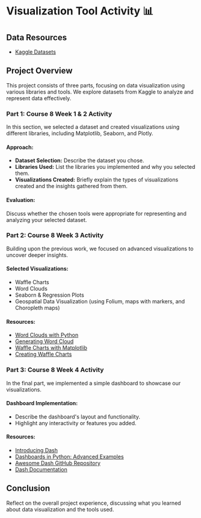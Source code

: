 # Visualization Tool Activity 📊

## Data Resources
- [Kaggle Datasets](https://www.kaggle.com/datasets)

## Project Overview
This project consists of three parts, focusing on data visualization using various libraries and tools. We explore datasets from Kaggle to analyze and represent data effectively.

### Part 1: Course 8 Week 1 & 2 Activity
In this section, we selected a dataset and created visualizations using different libraries, including Matplotlib, Seaborn, and Plotly. 

#### Approach:
- **Dataset Selection:** Describe the dataset you chose.
- **Libraries Used:** List the libraries you implemented and why you selected them.
- **Visualizations Created:** Briefly explain the types of visualizations created and the insights gathered from them.

#### Evaluation:
Discuss whether the chosen tools were appropriate for representing and analyzing your selected dataset.

### Part 2: Course 8 Week 3 Activity
Building upon the previous work, we focused on advanced visualizations to uncover deeper insights.

#### Selected Visualizations:
- Waffle Charts
- Word Clouds
- Seaborn & Regression Plots
- Geospatial Data Visualization (using Folium, maps with markers, and Choropleth maps)

#### Resources:
- [Word Clouds with Python](https://medium.com/mlearning-ai/wordclouds-with-python-c287887acc8b)
- [Generating Word Cloud](https://www.geeksforgeeks.org/generating-word-cloud-python/)
- [Waffle Charts with Matplotlib](https://python-charts.com/part-whole/waffle-chart-matplotlib/)
- [Creating Waffle Charts](https://towardsdatascience.com/how-to-create-beautiful-waffle-charts-for-data-visualisation-in-python-e9760a3f8594)

### Part 3: Course 8 Week 4 Activity
In the final part, we implemented a simple dashboard to showcase our visualizations.

#### Dashboard Implementation:
- Describe the dashboard's layout and functionality.
- Highlight any interactivity or features you added.

#### Resources:
- [Introducing Dash](https://medium.com/plotly/introducing-dash-5ecf7191b503)
- [Dashboards in Python: Advanced Examples](https://medium.com/swlh/dashboards-in-python-3-advanced-examples-for-dash-beginners-and-everyone-else-b1daf4e2ec0a)
- [Awesome Dash GitHub Repository](https://github.com/ucg8j/awesome-dash)
- [Dash Documentation](https://dash.plotly.com/)

## Conclusion
Reflect on the overall project experience, discussing what you learned about data visualization and the tools used.
